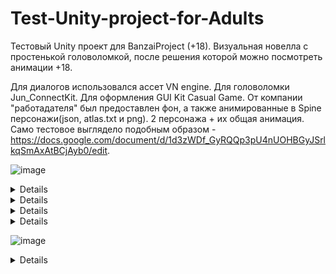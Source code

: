 # Test-Unity-project-for-Adults
Тестовый Unity проект для BanzaiProject (+18). Визуальная новелла с простенькой головоломкой, после решения которой можно посмотреть анимации +18.

Для диалогов использовался ассет VN engine. 
Для головоломки Jun_ConnectKit. 
Для оформления GUI Kit Casual Game. 
От компании "работадателя" был предоставлен фон, а также анимированные в Spine персонажи(json, atlas.txt и png). 2 персонажа + их общая анимация.
Само тестовое выглядело подобным образом - https://docs.google.com/document/d/1d3zWDf_GyRQQp3pU4nUOHBGyJSrlkqSmAxAtBCjAyb0/edit.

![image](https://user-images.githubusercontent.com/85021488/199193129-5f29d146-257f-4c1f-9919-6fbc700b09c9.png)

<details>
[![SPOILER! +18 Content][1]][1]
[1]: https://user-images.githubusercontent.com/85021488/199193171-c8fb8275-551a-4e4b-ad39-d025f61e7916.png
</details>

<details>
[![SPOILER! +18 Content][1]][1]
![image](https://user-images.githubusercontent.com/85021488/199193223-9cdf6478-fe7e-4479-8f21-bb36581fa280.png)
</details>

<details>
[![SPOILER! +18 Content][1]][1]
![image](https://user-images.githubusercontent.com/85021488/199193265-1fe4c70f-ad2b-4680-83a5-0b2e5b329d52.png)
</details>
  
<details>
[![SPOILER! +18 Content][1]][1]
![image](https://user-images.githubusercontent.com/85021488/199193293-7c4c8a0d-ac6d-4024-89d7-cb24fad2f533.png)
</details>

![image](https://user-images.githubusercontent.com/85021488/199193359-773fd973-50ab-4572-b0d0-64b609591ba9.png)


<details>
[![SPOILER! +18 Content][1]][1]
![image](https://user-images.githubusercontent.com/85021488/199193397-9f6b1760-dc96-4af8-854f-ae7635b5857a.png)
</details>
